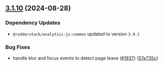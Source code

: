 ## [3.1.10](https://github.com/rudderlabs/rudder-sdk-js/compare/@rudderstack/analytics-js-service-worker@3.1.9...@rudderstack/analytics-js-service-worker@3.1.10) (2024-08-28)

### Dependency Updates

* `@rudderstack/analytics-js-common` updated to version `3.9.1`

### Bug Fixes

* handle blur and focus events to detect page leave ([#1837](https://github.com/rudderlabs/rudder-sdk-js/issues/1837)) ([57e735c](https://github.com/rudderlabs/rudder-sdk-js/commit/57e735ced4fb51ec895fbb196b1b879996cc10dd))

